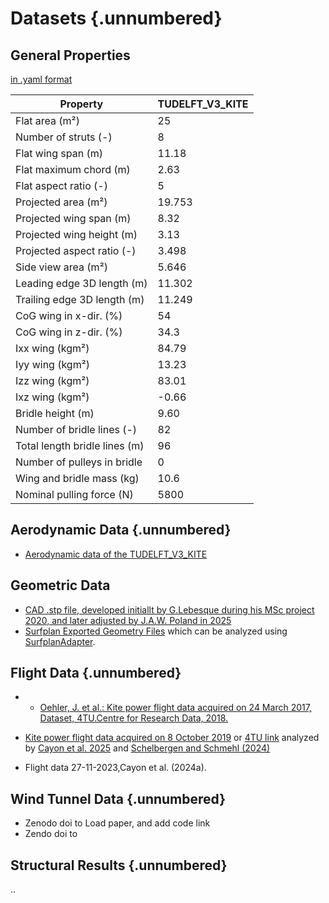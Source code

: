 # Datasets {.unnumbered}

## General Properties

[in .yaml format](../data/properties.yaml)

| Property | TUDELFT_V3_KITE |
|----------|-------|
| Flat area (m²) | 25 |
| Number of struts (-) | 8 |
| Flat wing span (m) | 11.18 |
| Flat maximum chord (m) | 2.63 |
| Flat aspect ratio (-) | 5 |
| Projected area (m²) | 19.753 |
| Projected wing span (m) | 8.32 |
| Projected wing height (m) | 3.13 |
| Projected aspect ratio (-) | 3.498 |
| Side view area (m²) | 5.646 |
| Leading edge 3D length (m) | 11.302 |
| Trailing edge 3D length (m) | 11.249 |
| CoG wing in x-dir. (%) | 54 |
| CoG wing in z-dir. (%) | 34.3 |
| Ixx wing (kgm²) | 84.79 |
| Iyy wing (kgm²) | 13.23 |
| Izz wing (kgm²) | 83.01 |
| Ixz wing (kgm²) | -0.66 |
| Bridle height (m) | 9.60 |
| Number of bridle lines (-) | 82 |
| Total length bridle lines (m) | 96 |
| Number of pulleys in bridle | 0 |
| Wing and bridle mass (kg) | 10.6 |
| Nominal pulling force (N) | 5800 |

## Aerodynamic Data {.unnumbered}
- [Aerodynamic data of the TUDELFT_V3_KITE](../data/aerodynamic/3D/README.md)



## Geometric Data
- [CAD .stp file, developed initiallt by G.Lebesque during his MSc project 2020, and later adjusted by J.A.W. Poland in 2025](../data/geometry/CAD/TUDELFT_V3_KITE_surface_mesh_with_edge_fillets.zip)
- [Surfplan Exported Geometry Files](../data/surfplan_export) which can be analyzed using [SurfplanAdapter](https://github.com/jellepoland/SurfplanAdapter).

## Flight Data {.unnumbered}
- - [Oehler, J. et al.: Kite power flight data acquired on 24 March 2017, Dataset, 4TU.Centre for Research Data, 2018.](https://doi.org/10.4121/uuid:37264fde-2344-4af2-860c-effda9caa3e8)
- [Kite power flight data acquired on 8 October 2019](https://github.com/awegroup/Flightdata08102019) or [4TU link](https://data.4tu.nl/datasets/102f9f56-aecd-4460-8c69-a3f74138ae53) analyzed by [Cayon et al. 2025](https://doi.org/10.5194/wes-2024-182) and [Schelbergen and Schmehl (2024)](https://doi.org/10.5194/wes-9-1323-2024)

- Flight data 27-11-2023,Cayon et al. (2024a).
 

## Wind Tunnel Data {.unnumbered}

- Zenodo doi to Load paper, and add code link
- Zendo doi to 


## Structural Results {.unnumbered}

..
